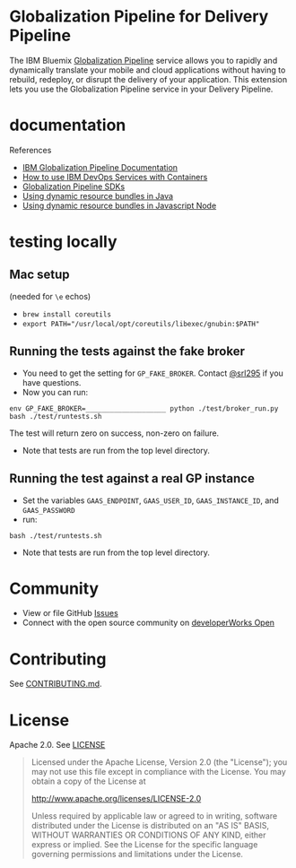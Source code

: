 # Globalization Pipeline for Delivery Pipeline

The IBM Bluemix 
[Globalization Pipeline](https://github.com/IBM-Bluemix/gp-common#globalization-pipeline)
service allows you to rapidly and dynamically translate your mobile and cloud applications without having to rebuild, redeploy, or disrupt the delivery of your application. This extension lets you use the Globalization Pipeline service in your Delivery Pipeline.

# documentation 


References 
* [IBM Globalization Pipeline Documentation](https://www.ng.bluemix.net/docs/#services/GlobalizationPipeline/index.html)
* [How to use IBM DevOps Services with Containers](https://developer.ibm.com/bluemix/docs/set-up-continuous-delivery-ibm-containers/)
* [Globalization Pipeline SDKs](https://developer.ibm.com/open/ibm-bluemix-globalization-pipeline-service/)
* [Using dynamic resource bundles in Java](https://github.com/IBM-Bluemix/gp-java-client)
* [Using dynamic resource bundles in Javascript Node](https://github.com/IBM-Bluemix/gp-js-client)

# testing locally

## Mac setup

(needed for `\e` echos)

* `brew install coreutils`
* `export PATH="/usr/local/opt/coreutils/libexec/gnubin:$PATH"`

## Running the tests against the fake broker

* You need to get the setting for `GP_FAKE_BROKER`. Contact [@srl295](https://srl295.github.io) if you have questions.
* Now you can run:

```
env GP_FAKE_BROKER=____________________ python ./test/broker_run.py bash ./test/runtests.sh
```
The test will return zero on success, non-zero on failure.

* Note that tests are run from the top level directory.

## Running the test against a real GP instance

* Set the variables `GAAS_ENDPOINT`, `GAAS_USER_ID`, `GAAS_INSTANCE_ID`, and `GAAS_PASSWORD`
* run:

```
bash ./test/runtests.sh
```

* Note that tests are run from the top level directory.

Community
===
* View or file GitHub [Issues](https://github.com/IBM-Bluemix/gp-deliverypipeline/issues)
* Connect with the open source community on [developerWorks Open](https://developer.ibm.com/open/ibm-bluemix-globalization-pipeline/)

Contributing
===
See [CONTRIBUTING.md](CONTRIBUTING.md).

License
===
Apache 2.0. See [LICENSE](LICENSE)

> Licensed under the Apache License, Version 2.0 (the "License");
> you may not use this file except in compliance with the License.
> You may obtain a copy of the License at
> 
> http://www.apache.org/licenses/LICENSE-2.0
> 
> Unless required by applicable law or agreed to in writing, software
> distributed under the License is distributed on an "AS IS" BASIS,
> WITHOUT WARRANTIES OR CONDITIONS OF ANY KIND, either express or implied.
> See the License for the specific language governing permissions and
> limitations under the License.